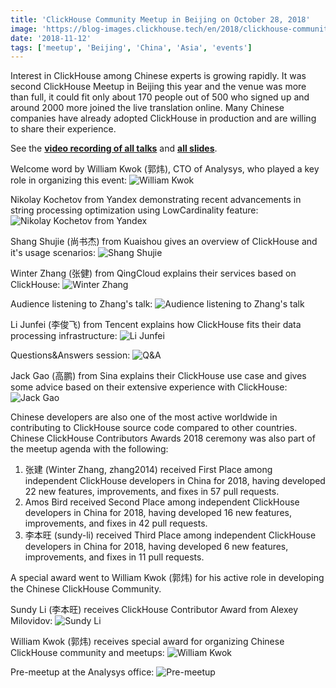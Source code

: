 ```yaml
---
title: 'ClickHouse Community Meetup in Beijing on October 28, 2018'
image: 'https://blog-images.clickhouse.tech/en/2018/clickhouse-community-meetup-in-beijing-on-october-28-2018/main.jpg'
date: '2018-11-12'
tags: ['meetup', 'Beijing', 'China', 'Asia', 'events']
---
```


Interest in ClickHouse among Chinese experts is growing rapidly. It was second ClickHouse Meetup in Beijing this year and the venue was more than full, it could fit only about 170 people out of 500 who signed up and around 2000 more joined the live translation online. Many Chinese companies have already adopted ClickHouse in production and are willing to share their experience.

See the **[video recording of all talks](http://play.yunxi.tv/livestream/flash?id=05527cf6e260448b9d880b99d2cf4d40)** and **[all slides](https://github.com/yandex/clickhouse-presentations/tree/master/meetup19)**.

Welcome word by William Kwok (郭炜), CTO of Analysys, who played a key role in organizing this event:
![William Kwok](https://avatars.mds.yandex.net/get-yablogs/47421/file_1542029773424/orig)

Nikolay Kochetov from Yandex demonstrating recent advancements in string processing optimization using LowCardinality feature:
![Nikolay Kochetov from Yandex](https://avatars.mds.yandex.net/get-yablogs/38241/file_1542029913523/orig)

Shang Shujie (尚书杰) from Kuaishou gives an overview of ClickHouse and it's usage scenarios:
![Shang Shujie](https://avatars.mds.yandex.net/get-yablogs/51778/file_1542030107580/orig)

Winter Zhang (张健) from QingCloud explains their services based on ClickHouse:
![Winter Zhang](https://avatars.mds.yandex.net/get-yablogs/61002/file_1542030213575/orig)

Audience listening to Zhang's talk:
![Audience listening to Zhang's talk](https://avatars.mds.yandex.net/get-yablogs/51778/file_1542030551688/orig)

Li Junfei (李俊飞) from Tencent explains how ClickHouse fits their data processing infrastructure:
![Li Junfei](https://avatars.mds.yandex.net/get-yablogs/49865/file_1542030630447/orig)

Questions&Answers session:
![Q&A](https://avatars.mds.yandex.net/get-yablogs/47421/file_1542031644593/orig)

Jack Gao (高鹏) from Sina explains their ClickHouse use case and gives some advice based on their extensive experience with ClickHouse:
![Jack Gao](https://avatars.mds.yandex.net/get-yablogs/114306/file_1542030825804/orig)

Chinese developers are also one of the most active worldwide in contributing to ClickHouse source code compared to other countries. Chinese ClickHouse Contributors Awards 2018 ceremony was also part of the meetup agenda with the following:

1. 张建 (Winter Zhang, zhang2014) received First Place among independent ClickHouse developers in China for 2018, having developed 22 new features, improvements, and fixes in 57 pull requests.
2. Amos Bird received Second Place among independent ClickHouse developers in China for 2018, having developed 16 new features, improvements, and fixes in 42 pull requests.
3. 李本旺 (sundy-li) received Third Place among independent ClickHouse developers in China for 2018, having developed 6 new features, improvements, and fixes in 11 pull requests.

A special award went to William Kwok (郭炜) for his active role in developing the Chinese ClickHouse Community.

Sundy Li (李本旺) receives ClickHouse Contributor Award from Alexey Milovidov:
![Sundy Li](https://avatars.mds.yandex.net/get-yablogs/47421/file_1542031212304/orig)

William Kwok (郭炜) receives special award for organizing Chinese ClickHouse community and meetups:
![William Kwok](https://avatars.mds.yandex.net/get-yablogs/51778/file_1542031554450/orig)

Pre-meetup at the Analysys office:
![Pre-meetup](https://avatars.mds.yandex.net/get-yablogs/49865/file_1542029689914/orig)



